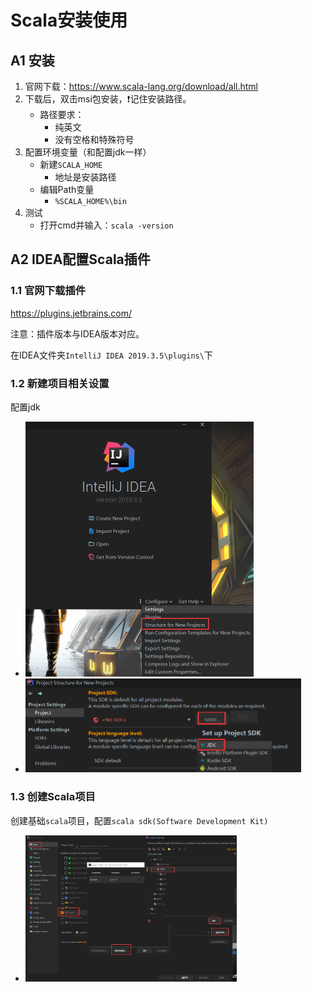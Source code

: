 # Scala安装使用

## A1 安装

1. 官网下载：https://www.scala-lang.org/download/all.html
2. 下载后，双击msi包安装，:exclamation:记住安装路径。
   + 路径要求：
     + 纯英文
     + 没有空格和特殊符号
3. 配置环境变量（和配置jdk一样）
   + 新建`SCALA_HOME`
     + 地址是安装路径
   + 编辑Path变量
     + `%SCALA_HOME%\bin`
4. 测试
   + 打开cmd并输入：`scala -version`

## A2 IDEA配置Scala插件

### 1.1 官网下载插件

https://plugins.jetbrains.com/

注意：插件版本与IDEA版本对应。

在IDEA文件夹`IntelliJ IDEA 2019.3.5\plugins\`下

### 1.2 新建项目相关设置

配置jdk

+ <img src="02_Scala%E5%AE%89%E8%A3%85%E4%BD%BF%E7%94%A8.assets/image-20210301151316649.png" alt="image-20210301151316649" style="zoom: 50%;" />
+ <img src="02_Scala%E5%AE%89%E8%A3%85%E4%BD%BF%E7%94%A8.assets/image-20210301151504145.png" alt="image-20210301151504145" style="zoom: 50%;" />

### 1.3 创建Scala项目

创建基础`scala`项目，配置`scala sdk(Software Development Kit)`

+ <img src="02_Scala%E5%AE%89%E8%A3%85%E4%BD%BF%E7%94%A8.assets/image-20210301162219675.png" alt="image-20210301162219675" style="zoom:33%;" />

